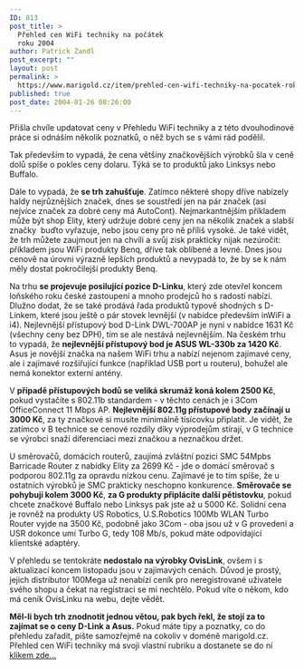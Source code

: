 ```yaml
---
ID: 813
post_title: >
  Přehled cen WiFi techniky na počátek
  roku 2004
author: Patrick Zandl
post_excerpt: ""
layout: post
permalink: >
  https://www.marigold.cz/item/prehled-cen-wifi-techniky-na-pocatek-roku-2004
published: true
post_date: 2004-01-26 08:26:00
---
```

<P>Přišla chvíle updatovat ceny v Přehledu WiFi techniky a z této dvouhodinové práce si odnáším několik poznatků, o něž bych se s vámi rád podělil. </P>
<P>Tak především to vypadá, že cena většiny značkovějších výrobků šla v ceně dolů spíše o pokles ceny dolaru. Týká se to produktů jako Linksys nebo Buffalo. </P>
<P>Dále to vypadá, že <STRONG>se trh zahušťuje</STRONG>. Zatímco některé shopy dříve nabízely haldy nejrůznějších značek, dnes se soustředí jen na pár značek (asi nejvíce značek za dobré ceny má AutoCont). Nejmarkantnějším příkladem může být shop Elity, který udržuje dobré ceny jen na několik značek a slabší značky&#160; buďto vyřazuje, nebo jsou ceny pro ně příliš vysoké. Je také vidět, že trh můžete zaujmout jen na chvíli a svůj zisk prakticky nijak nezúročit: příkladem jsou WiFi produkty Benq, dříve tak oblíbené a levné. Dnes jsou cenově na úrovni výrazně lepších produktů a nevypadá to, že by se k nám měly dostat pokročilejší produkty Benq. </P>
<P>Na trhu <STRONG>se projevuje posilující pozice D-Linku</STRONG>, který zde otevřel koncem loňského roku české zastoupení a mnoho prodejců ho s radostí nabízí. Dlužno dodat, že se také prodává řada produktů typově shodných s D-Linkem, které jsou ještě o pár stovek levnější (v nabídce především inWiFi a i4). Nejlevnější přístupový bod D-Link DWL-700AP je nyní v nabídce 1631 Kč (všechny ceny bez DPH), tím se ale nestává nejlevnějším. Na českém trhu to vypadá, že <STRONG>nejlevnější přístupový bod je ASUS WL-330b za 1420 Kč</STRONG>. Asus je novější značka na našem WiFi trhu a nabízí nejenom zajímavé ceny, ale i zajímavé rozšiřující funkce (například USB port u routeru), bohužel ale nemá konektor externí antény. </P>
<P>V <STRONG>případě přístupových bodů se veliká skrumáž koná kolem 2500 Kč</STRONG>, pokud vystačíte s 802.11b standardem - v těchto cenách je i 3Com OfficeConnect 11 Mbps AP. <STRONG>Nejlevnější 802.11g přístupové body začínají u 3000 Kč</STRONG>, za ty značkové si musíte minimálně tisícovku připlatit. Je vidět, že zatímco v B technice se cenové rozdíly díky výprodejům stírají, v G technice se výrobci snaží diferenciaci mezi značkou a neznačkou držet. </P>
<P>U směrovačů, domácích routerů, zaujímá zvláštní pozici SMC 54Mpbs Barricade Router z nabídky Elity za 2699 Kč - jde o domácí směrovač s podporou 802.11g za opravdu nízkou cenu. Zajímavé je to tím spíše, že u ostatních výrobků je SMC prakticky neschopno konkurence. <STRONG>Směrovače se pohybují kolem 3000 Kč</STRONG>, <STRONG>za G produkty připlácíte další pětistovku</STRONG>, pokud chcete značkové Buffalo nebo Linksys pak jste až u 5000 Kč. Solidní cena je rovněž na produkty US Robotics, U.S.Robotics 100Mb WLAN Turbo Router vyjde na 3500 Kč, podobně jako 3Com - oba jsou už v G provedení a USR dokonce umí Turbo G, tedy 108 Mb/s, pokud máte odpovídající klientské adaptéry. </P>
<P>V přehledu se tentokráte <STRONG>nedostalo na výrobky OvisLink</STRONG>, ovšem i s aktualizací koncem listopadu jsou v zajímavých cenách. Důvod je prostý, jejich distributor 100Mega už nenabízí ceník pro neregistrované uživatele svého shopu a čekat na registraci se mi nechtělo. Pokud víte o někom, kdo má ceník OvisLinku na webu, dejte vědět. </P>
<P><STRONG>Měl-li bych trh znodnotit jednou větou, pak bych řekl, že stojí za to zajímat se o ceny D-Link a Asus.</STRONG> Pokud máte tipy a poznatky, co do přehledu zařadit, pište samozřejmě na cokoliv v doméně marigold.cz. Přehled cen WiFi techniky má svoji vlastní rubriku a dostanete se do ní <A href="/prehledwifi/">klikem zde...</A></P>